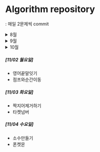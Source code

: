 # Algorithm repository
: 매일 2문제씩 commit

<details markdown="1">
<summary>8월</summary>

##### [08/27 목요일]
+ 치킨배달
+ 퇴사
    
##### [08/28 금요일]
+ 테트로미노
+ 미세먼지 안녕!
    
##### [08/31 월요일]
+ 뱀
+ 병사 배치하기
</details>   

<details markdown="1">
<summary>9월</summary>
  
##### [09/01 화요일]
+ 실패율
+ 자물쇠와 열쇠
     
##### [09/02 수요일]
+ n-queen
+ 치즈
    
##### [09/03 목요일]
+ 괄호변환
+ 문자
    
##### [09/04 금요일]
+ 톱니바퀴
+ 아기상어

##### [09/07 월요일]
+ 로봇청소기
+ 2048

##### [09/08 화요일]
+ 게리맨더링2
+ 사다리 조작

##### [09/09 수요일]
+ 감시
+ 사다리 조작

##### [09/10 목요일]
+ 연구소3
+ 나무재테크 

##### [09/11 금요일]
+ 시험감독
+ 나무재테크 

##### [09/14 월요일]
+ 줄세우기
+ 게임개발

##### [09/15 화요일]
+ 임계경로
+ 최종순위

##### [09/16 수요일]
+ 여행가자
+ 집합의표현

##### [09/17 목요일]
+ 소수의 연속합
+ 부분합

##### [09/18 금요일]
+ 수들의합2
+ 음악프로그램

##### [09/21 월요일]
+ 용액
+ 기타레슨

##### [09/22 화요일]
+ 빗물
+ 부등호

##### [09/23 수요일]
+ 청소년상어
+ 이차원배열과연산

##### [09/24 목요일]
+ 최단경로
+ 숨박꼭질

##### [09/25 금요일]
+ 꽃길
+ 수들의합

##### [09/28 월요일]
+ 카드구매하기
+ 스택 수열

##### [09/29 화요일]
+ 오큰수
+ 오등큰수

</details> 


<details markdown="1">
<summary>10월</summary>

##### [10/02 금요일]
+ 합분해
+ 가장긴증가하는부분수열4

##### [10/05 월요일]
+ 가장긴바이토닉부분수열
+ 외판원순회2

##### [10/06 화요일]
+ 소수&팰린드롬
+ 연속합2

##### [10/07 수요일]
+ 동물원
+ 포도주시식

##### [10/08 목요일]
+ 다음순열
+ 암호만들기

##### [10/09 금요일]
+ 트리의부모찾기
+ 링크와스타트

##### [10/12 월요일]
+ 요세푸스문제0
+ 카드2

##### [10/13 화요일]
+ 124나라의숫자
+ 최대공약수와최소공배수

##### [10/14 수요일]
+ 스킬트리
+ 기능개발

##### [10/15 목요일]
+ 다리를지나는트럭
+ 멀쩡한사각형

##### [10/16 금요일]
+ 삼각달팽이
+ 주식거래

##### [10/19 월요일]
+ 트리
+ 경쟁적전염

##### [10/20 화요일]
+ 숨박꼭질6
+ 가장큰수

##### [10/21 수요일]
+ 더맵게
+ 프린터

##### [10/22 목요일]
+ 큰수만들기
+ 구명보트

##### [10/23 금요일]
+ 전화번호목록
+ 위장

##### [10/26 월요일]
+ 다음큰숫자
+ 쿼드압축 후 개수 세기

##### [10/27 화요일]
+ 피보나치 수
+ 숫자의표현

##### [10/28 수요일]
+ 수식최대화
+ JadenCase 문자열 만들기

##### [10/29 목요일]
+ 행렬의 곱셈
+ N개의 최소공배수
</details> 

##### [11/02 월요일]
+ 영어끝말잇기
+ 점프와순간이동

##### [11/03 화요일]
+ 짝지어제거하기
+ 타켓넘버

##### [11/04 수요일]
+ 소수만들기
+ 폰켓몬
